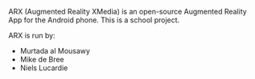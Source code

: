 ARX (Augmented Reality XMedia) is an open-source Augmented Reality App for the Android phone.
This is a school project.

ARX is run by:
- Murtada al Mousawy
- Mike de Bree
- Niels Lucardie
